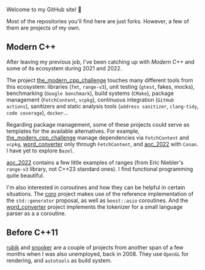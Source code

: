 Welcome to my GitHub site! 👋

Most of the repositories you'll find here are just forks. However, a few of them are projects of my own.

## Modern C++

After leaving my previous job, I've been catching up with *Modern C++* and some of its ecosystem during 2021 and 2022.

The project [the_modern_cpp_challenge](https://github.com/rturrado/the_modern_cpp_challenge) touches many different tools from this ecosystem: libraries (`fmt`, `range-v3`), unit testing (`gtest`, fakes, mocks), benchmarking (`Google benchmark`), build systems (`CMake`), package management (`FetchContent`, `vcpkg`), continuous integration (`GitHub actions`), sanitizers and static analysis tools (`address sanitizer`, `clang-tidy`, `code coverage`), `docker`...

Regarding package management, some of these projects could serve as templates for the available alternatives. For example, [the_modern_cpp_challenge](https://github.com/rturrado/the_modern_cpp_challenge) manage dependencies via `FetchContent` and `vcpkg`, [word_converter](https://github.com/rturrado/word_converter) only through `FetchContent`, and [aoc_2022](https://github.com/rturrado/aoc_2022) with `Conan`. I have yet to explore `Bazel`.

[aoc_2022](https://github.com/rturrado/aoc_2022) contains a few little examples of ranges (from Eric Niebler's `range-v3` library, not C++23 standard ones). I find functional programming quite beautiful.

I'm also interested in coroutines and how they can be helpful in certain situations. The [coro](https://github.com/rturrado/coro) project makes use of the reference implementation of the `std::generator` proposal, as well as `boost::asio` coroutines. And the [word_converter](https://github.com/rturrado/word_converter) project implements the tokenizer for a small language parser as a a coroutine.

## Before C++11

[rubik](https://github.com/rturrado/rubik.git) and [snooker](https://github.com/rturrado/snooker.git) are a couple of projects from another span of a few months when I was also unemployed, back in 2008. They use `OpenGL` for rendering, and `autotools` as build system.
